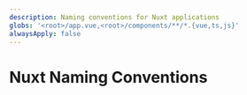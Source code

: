 ```yaml
---
description: Naming conventions for Nuxt applications
globs: '<root>/app.vue,<root>/components/**/*.{vue,ts,js}'
alwaysApply: false
---
```


# Nuxt Naming Conventions

<!--
TODO: Add content for Nuxt naming conventions.
Follow unified schema guidelines.
-->
